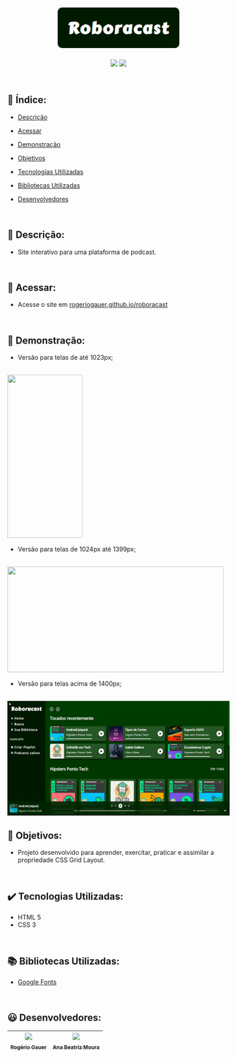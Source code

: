 <h1 align="center">
 <img src="src/assets/img/roboracast_logo.png" style="border-radius: 10px">
</h1>

<p align="center">
 <img src="https://img.shields.io/badge/status-finished-006600">
 <img src="https://img.shields.io/badge/version-v1.0.0-004000">
</p>

<br/>

## :bookmark_tabs: Índice:

- [Descrição](#scroll-descrição)

- [Acessar](#door-acessar) 

- [Demonstração](#mega-demonstração)

- [Objetivos](#dart-objetivos)

- [Tecnologias Utilizadas](#heavy_check_mark-tecnologias-utilizadas)

- [Bibliotecas Utilizadas](#books-bibliotecas-utilizadas)

- [Desenvolvedores](#smiley-desenvolvedor)

<br/>

## :scroll: Descrição:
-  Site interativo para uma plataforma de podcast.

<br/>

## :door: Acessar:
- Acesse o site em <a href="https://rogeriogauer.github.io/roboracast" target="_blank">rogeriogauer.github.io/roboracast</a> 

<br/>

## :mega: Demonstração:
- Versão para telas de até 1023px; 

<br/>
<img src="src\assets\img\telaPequena.gif" width="170" height="370">

<br/>

- Versão para telas de 1024px até 1399px;

<br/>
<img src="src\assets\img\telaMedia.gif" width="490" height="240">

<br/>

- Versão para telas acima de 1400px; 

<br/>
<img src="src\assets\img\telaGrande.gif" width="530" height="260">

<br/>

## :dart: Objetivos:
- Projeto desenvolvido para aprender, exercitar, praticar e assimilar a propriedade CSS Grid Layout. 

<br/>

## :heavy_check_mark: Tecnologias Utilizadas:
- HTML 5
- CSS 3

<br/>

## :books: Bibliotecas Utilizadas:
- <a href="https://fonts.google.com/icons?icon.set=Material+Icons" target="_blank">Google Fonts</a>

<br/>

## :smiley: Desenvolvedores:
| [<img src="https://avatars.githubusercontent.com/u/96431522?v=4" width=115><br><sub>Rogério Gauer</sub>](https://github.com/rogeriogauer) |  [<img src="https://avatars.githubusercontent.com/u/76708357?v=4" width=115><br><sub>Ana Beatriz Moura</sub>](https://github.com/beatrizmouradev)|
| :---: | :---: |

